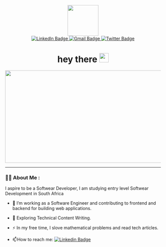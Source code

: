 <div id="header" align="center">
  <img src="https://media.giphy.com/media/M9gbBd9nbDrOTu1Mqx/giphy.gif" width="100"/>
</div>

<div id="badges" align="center">
  <a href="https://www.linkedin.com/in/dingaan-nkosi96/">
    <img src="https://img.shields.io/badge/LinkedIn-blue?style=for-the-badge&logo=linkedin&logoColor=white" alt="LinkedIn Badge"/>
  </a>
  <a href="https://nkosid99@gmail.com">
    <img src="https://img.shields.io/badge/Gmail-red?style=for-the-badge&logo=Gmail&logoColor=white" alt="Gmail Badge"/>
  </a>
  <a href="https://twitter.com/Dee_KaNkosi">
    <img src="https://img.shields.io/badge/Twitter-blue?style=for-the-badge&logo=twitter&logoColor=white" alt="Twitter Badge"/>
  </a>
</div>

<div align="center"> <img src="https://komarev.com/ghpvc/?username=DavidDee2023&style=flat-square&color=blue" alt=""/>
  </div>

<h1 align="center">
  hey there
  <img src="https://media.giphy.com/media/hvRJCLFzcasrR4ia7z/giphy.gif" width="30px"/>
</h1>


<div align="center">
  <img src="https://www.epitech-it.es/wp-content/uploads/2023/01/1_junior-developer-300x169.jpg" width="600" height="300"/>
</div>

---

### :man_technologist: About Me : 
I aspire to be a Softwear Developer, I am studying entry level Softwear Development in South Africa

- :telescope: I’m working as a Software Engineer and contributing to frontend and backend for building web applications.

- :seedling: Exploring Technical Content Writing.

- :zap: In my free time, I slove mathematical problems and read tech articles.

- :mailbox:How to reach me: [![Linkedin Badge](https://img.shields.io/badge/-kakbar-blue?style=flat&logo=Linkedin&logoColor=white)](https://www.linkedin.com/in/dingaan-nkosi96/)

